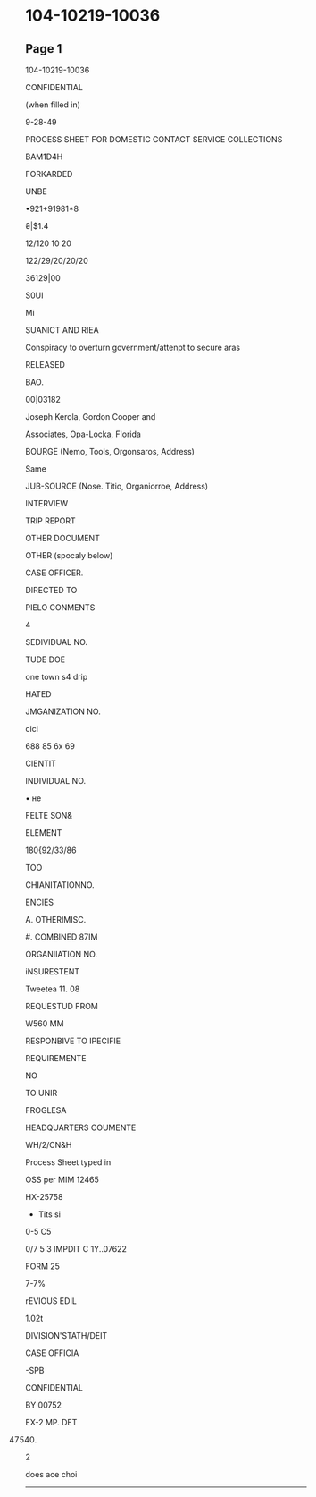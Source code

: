 # 104-10219-10036

## Page 1

104-10219-10036

CONFIDENTIAL

(when filled in)

9-28-49

PROCESS SHEET FOR DOMESTIC CONTACT SERVICE COLLECTIONS

BAM1D4H

FORKARDED

UNBE

•921+91981*8

₴|$1.4

12/120 10 20

122/29/20/20/20

36129|00

S0UI

Mi

SUANICT AND RIEA

Conspiracy to overturn government/attenpt to secure aras

RELEASED

BAO.

00|03182

Joseph Kerola, Gordon Cooper and

Associates, Opa-Locka, Florida

BOURGE (Nemo, Tools, Orgonsaros, Address)

Same

JUB-SOURCE (Nose. Titio, Organiorroe, Address)

INTERVIEW

TRIP REPORT

OTHER DOCUMENT

OTHER (spocaly below)

CASE OFFICER.

DIRECTED TO

PIELO CONMENTS

4

SEDIVIDUAL NO.

TUDE DOE

one town s4 drip

HATED

JMGANIZATION NO.

cici

688 85 6x 69

CIENTIT

INDIVIDUAL NO.

• не

FELTE SON&

ELEMENT

180{92/33/86

TOO

CHIANITATIONNO.

ENCIES

A. OTHERIMISC.

#. COMBINED 87IM

ORGANIIATION NO.

iNSURESTENT

Tweetea 11. 08

REQUESTUD FROM

W560 MM

RESPONBIVE TO IPECIFIE

REQUIREMENTE

NO

TO UNIR

FROGLESA

HEADQUARTERS COUMENTE

WH/2/CN&H

Process Sheet typed in

OSS per MIM 12465

HX-25758

- Tits si

0-5 C5

0/7 5 3 IMPDIT C 1Y..07622

FORM 25

7-7%

rEVIOUS EDIL

1.02t

DIVISION'STATH/DEIT

CASE OFFICIA

-SPB

CONFIDENTIAL

BY 00752

EX-2 MP. DET

47540)

2

does ace choi

---

